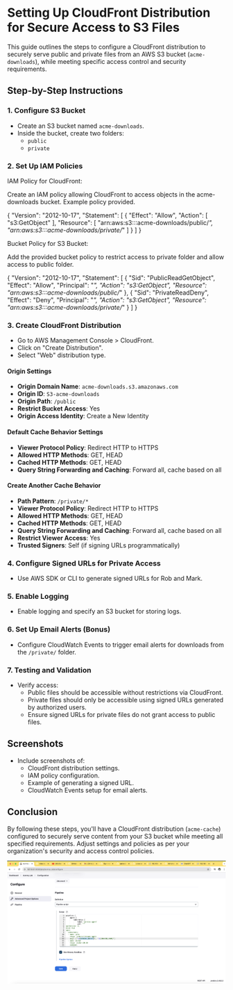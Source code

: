 # Setting Up CloudFront Distribution for Secure Access to S3 Files

This guide outlines the steps to configure a CloudFront distribution to securely serve public and private files from an AWS S3 bucket (`acme-downloads`), while meeting specific access control and security requirements.

## Step-by-Step Instructions

### 1. Configure S3 Bucket

- Create an S3 bucket named `acme-downloads`.
- Inside the bucket, create two folders:
  - `public`
  - `private`

### 2. Set Up IAM Policies
IAM Policy for CloudFront:

Create an IAM policy allowing CloudFront to access objects in the acme-downloads bucket. Example policy provided.

{
    "Version": "2012-10-17",
    "Statement": [
        {
            "Effect": "Allow",
            "Action": [
                "s3:GetObject"
            ],
            "Resource": [
                "arn:aws:s3:::acme-downloads/public/*",
                "arn:aws:s3:::acme-downloads/private/*"
            ]
        }
    ]
}



Bucket Policy for S3 Bucket:

Add the provided bucket policy to restrict access to private folder and allow access to public folder.



{
    "Version": "2012-10-17",
    "Statement": [
        {
            "Sid": "PublicReadGetObject",
            "Effect": "Allow",
            "Principal": "*",
            "Action": "s3:GetObject",
            "Resource": "arn:aws:s3:::acme-downloads/public/*"
        },
        {
            "Sid": "PrivateReadDeny",
            "Effect": "Deny",
            "Principal": "*",
            "Action": "s3:GetObject",
            "Resource": "arn:aws:s3:::acme-downloads/private/*"
        }
    ]
}





### 3. Create CloudFront Distribution

- Go to AWS Management Console > CloudFront.
- Click on "Create Distribution".
- Select "Web" distribution type.

#### Origin Settings

- **Origin Domain Name**: `acme-downloads.s3.amazonaws.com`
- **Origin ID**: `S3-acme-downloads`
- **Origin Path**: `/public`
- **Restrict Bucket Access**: Yes
- **Origin Access Identity**: Create a New Identity

#### Default Cache Behavior Settings

- **Viewer Protocol Policy**: Redirect HTTP to HTTPS
- **Allowed HTTP Methods**: GET, HEAD
- **Cached HTTP Methods**: GET, HEAD
- **Query String Forwarding and Caching**: Forward all, cache based on all

#### Create Another Cache Behavior

- **Path Pattern**: `/private/*`
- **Viewer Protocol Policy**: Redirect HTTP to HTTPS
- **Allowed HTTP Methods**: GET, HEAD
- **Cached HTTP Methods**: GET, HEAD
- **Query String Forwarding and Caching**: Forward all, cache based on all
- **Restrict Viewer Access**: Yes
- **Trusted Signers**: Self (if signing URLs programmatically)

### 4. Configure Signed URLs for Private Access

- Use AWS SDK or CLI to generate signed URLs for Rob and Mark.

### 5. Enable Logging

- Enable logging and specify an S3 bucket for storing logs.

### 6. Set Up Email Alerts (Bonus)

- Configure CloudWatch Events to trigger email alerts for downloads from the `/private/` folder.

### 7. Testing and Validation

- Verify access:
  - Public files should be accessible without restrictions via CloudFront.
  - Private files should only be accessible using signed URLs generated by authorized users.
  - Ensure signed URLs for private files do not grant access to public files.

## Screenshots

- Include screenshots of:
  - CloudFront distribution settings.
  - IAM policy configuration.
  - Example of generating a signed URL.
  - CloudWatch Events setup for email alerts.

## Conclusion

By following these steps, you'll have a CloudFront distribution (`acme-cache`) configured to securely serve content from your S3 bucket while meeting all specified requirements. Adjust settings and policies as per your organization's security and access control policies.


![Screenshot](screen.png)
